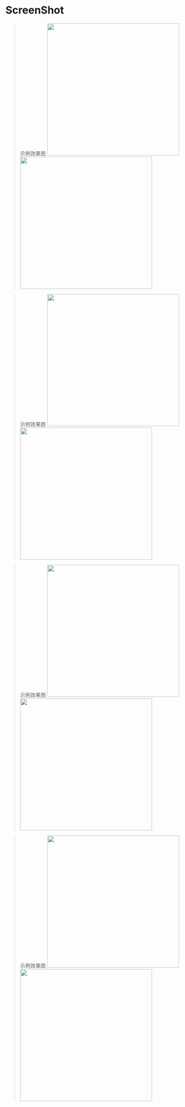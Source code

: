 ScreenShot
==========
> 示例效果图
<img src="img/ethWallet1.png" width="360">    <img src="img/ethWallet2.png" width="360"> 

> 示例效果图
<img src="img/ethWallet3.png" width="360">    <img src="img/ethWallet4.png" width="360"> 

> 示例效果图
<img src="img/ethWallet5.png" width="360">    <img src="img/ethWallet6.png" width="360"> 

> 示例效果图
<img src="img/ethWallet7.png" width="360">    <img src="img/ethWallet8.png" width="360"> 

